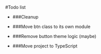 #Todo list

* ###Cleanup

* ###Move btn class to its own module
* ###Remove button theme logic (maybe)
* ###Move project to TypeScript